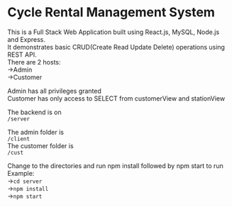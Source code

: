 # Cycle Rental Management System
This is a Full Stack Web Application built using React.js, MySQL, Node.js and Express.  
It demonstrates basic CRUD(Create Read Update Delete) operations using REST API.  
There are 2 hosts:  
->Admin  
->Customer

Admin has all privileges granted  
Customer has only access to SELECT from customerView and stationView  

The backend is on   
  ``/server``  
  
The admin folder is   
 ``/client``  
The customer folder is  
  ``/cust``  
  
Change to the directories and run npm install followed by npm start to run
Example:  
->``cd server``  
->``npm install``  
->``npm start``  


